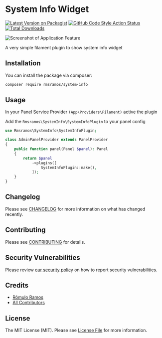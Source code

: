 # System Info Widget

[![Latest Version on Packagist](https://img.shields.io/packagist/v/rmsramos/system-info.svg?style=flat-square)](https://packagist.org/packages/rmsramos/system-info)
[![GitHub Code Style Action Status](https://img.shields.io/github/actions/workflow/status/rmsramos/system-info/fix-php-code-styling.yml?branch=main&label=code%20style&style=flat-square)](https://github.com/rmsramos/system-info/actions?query=workflow%3A"Fix+PHP+code+styling"+branch%3Amain)
[![Total Downloads](https://img.shields.io/packagist/dt/rmsramos/system-info.svg?style=flat-square)](https://packagist.org/packages/rmsramos/system-info)

![Screenshot of Application Feature](https://raw.githubusercontent.com/rmsramos/system-info/main/arts/cover.png)

A very simple filament plugin to show system info widget

## Installation

You can install the package via composer:

```bash
composer require rmsramos/system-info
```

## Usage

In your Panel Service Provider `(App\Providers\Filament)` active the plugin

Add the `Rmsramos\SystemInfo\SystemInfoPlugin` to your panel config

```php
use Rmsramos\SystemInfo\SystemInfoPlugin;

class AdminPanelProvider extends PanelProvider
{
    public function panel(Panel $panel): Panel
    {
        return $panel
            ->plugins([
                SystemInfoPlugin::make(),
            ]);
    }
}

```

## Changelog

Please see [CHANGELOG](CHANGELOG.md) for more information on what has changed recently.

## Contributing

Please see [CONTRIBUTING](.github/CONTRIBUTING.md) for details.

## Security Vulnerabilities

Please review [our security policy](../../security/policy) on how to report security vulnerabilities.

## Credits

-   [Rômulo Ramos](https://github.com/rmsramos)
-   [All Contributors](../../contributors)

## License

The MIT License (MIT). Please see [License File](LICENSE.md) for more information.
